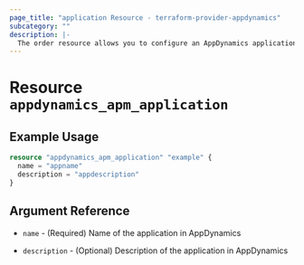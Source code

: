 ```yaml
---
page_title: "application Resource - terraform-provider-appdynamics"
subcategory: ""
description: |-
  The order resource allows you to configure an AppDynamics application.
---
```


# Resource `appdynamics_apm_application`

## Example Usage

```terraform
resource "appdynamics_apm_application" "example" {
  name = "appname"
  description = "appdescription"
}
```

## Argument Reference

- `name` - (Required) Name of the application in AppDynamics

- `description` - (Optional) Description of the application in AppDynamics
